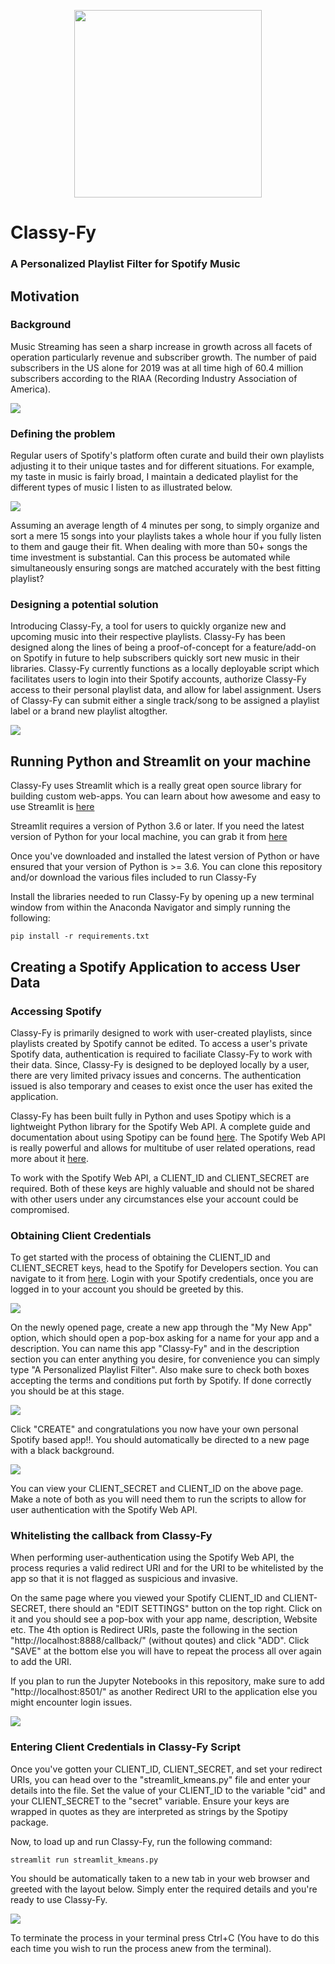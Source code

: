 <p align="center">
  <img width="300" height="300" src="https://i.imgur.com/ojKHKY4.png">
</p>

# Classy-Fy

### A Personalized Playlist Filter for Spotify Music

## Motivation
### Background
Music Streaming has seen a sharp increase in growth across all facets of operation particularly revenue and subscriber growth. The number of paid subscribers in the US alone for 2019 was at all time high of 60.4 million subscribers according to the RIAA (Recording Industry Association of America).

![](https://github.com/vignesh022/Classy-Fy/blob/master/Images/usa_paid_subscribers.png?raw=true)

### Defining the problem
Regular users of Spotify's platform often curate and build their own playlists adjusting it to their unique tastes and for different situations. For example, my taste in music is fairly broad, I maintain a dedicated playlist for the different types of music I listen to as illustrated below.

![](https://github.com/vignesh022/Classy-Fy/blob/master/Images/spotify_playlist_example.png?raw=true)

Assuming an average length of 4 minutes per song, to simply organize and sort a mere 15 songs into your playlists takes a whole hour if you fully listen to them and gauge their fit. When dealing with more than 50+ songs the time investment is substantial. Can this process be automated while simultaneously ensuring songs are matched accurately with the best fitting playlist?

### Designing a potential solution
Introducing Classy-Fy, a tool for users to quickly organize new and upcoming music into their respective playlists. Classy-Fy has been designed along the lines of being a proof-of-concept for a feature/add-on on Spotify in future to help subscribers quickly sort new music in their libraries. Classy-Fy currently functions as a locally deployable script which facilitates users to login into their Spotify accounts, authorize Classy-Fy access to their personal playlist data, and allow for label assignment. Users of Classy-Fy can submit either a single track/song to be assigned a playlist label or a brand new playlist altogther.

![](https://github.com/vignesh022/Classy-Fy/blob/master/Images/classyfy_example.png?raw=true)

## Running Python and Streamlit on your machine
Classy-Fy uses Streamlit which is a really great open source library for building custom web-apps. You can learn about how awesome and easy to use Streamlit is [here](https://docs.streamlit.io/en/stable/)

Streamlit requires a version of Python 3.6 or later. If you need the latest version of Python for your local machine, you can grab it from [here](https://www.anaconda.com/products/individual) 

Once you've downloaded and installed the latest version of Python or have ensured that your version of Python is >= 3.6. You can clone this repository and/or download the various files included to run Classy-Fy 

Install the libraries needed to run Classy-Fy by opening up a new terminal window from within the Anaconda Navigator and simply running the following:
```
pip install -r requirements.txt
```

## Creating a Spotify Application to access User Data

### Accessing Spotify
Classy-Fy is primarily designed to work with user-created playlists, since playlists created by Spotify cannot be edited. To access a user's private Spotify data, authentication is required to faciliate Classy-Fy to work with their data. Since, Classy-Fy is designed to be deployed locally by a user, there are very limited privacy issues and concerns. The authentication issued is also temporary and ceases to exist once the user has exited the application.

Classy-Fy has been built fully in Python and uses Spotipy which is a lightweight Python library for the Spotify Web API. A complete guide and documentation about using Spotipy can be found [here](https://spotipy.readthedocs.io/en/2.12.0/#). The Spotify Web API is really powerful and allows for multitube of user related operations, read more about it [here](https://developer.spotify.com/documentation/web-api/).

To work with the Spotify Web API, a CLIENT_ID and CLIENT_SECRET are required. Both of these keys are highly valuable and should not be shared with other users under any circumstances else your account could be compromised.

### Obtaining Client Credentials
To get started with the process of obtaining the CLIENT_ID and CLIENT_SECRET keys, head to the Spotify for Developers section. You can navigate to it from [here](https://developer.spotify.com/dashboard/). Login with your Spotify credentials, once you are logged in to your account you should be greeted by this.

![](https://github.com/vignesh022/Classy-Fy/blob/master/Images/spotify_dashboard.png?raw=true)

On the newly opened page, create a new app through the "My New App" option, which should open a pop-box asking for a name for your app and a description. You can name this app "Classy-Fy" and in the description section you can enter anything you desire, for convenience you can simply type "A Personalized Playlist Filter". Also make sure to check both boxes accepting the terms and conditions put forth by Spotify. If done correctly you should be at this stage.

![](https://github.com/vignesh022/Classy-Fy/blob/master/Images/spotify_classyfy.png?raw=true)

Click "CREATE" and congratulations you now have your own personal Spotify based app!!. You should automatically be directed to a new page with a black background.

![](https://github.com/vignesh022/Classy-Fy/blob/master/Images/spotify_credentials.png?raw=true)

You can view your CLIENT_SECRET and CLIENT_ID on the above page. Make a note of both as you will need them to run the scripts to allow for user authentication with the Spotify Web API.

### Whitelisting the callback from Classy-Fy
When performing user-authentication using the Spotify Web API, the process requries a valid redirect URI and for the URI to be whitelisted by the app so that it is not flagged as suspicious and invasive.

On the same page where you viewed your Spotify CLIENT_ID and CLIENT-SECRET, there should an "EDIT SETTINGS" button on the top right. Click on it and you should see a pop-box with your app name, description, Website etc. The 4th option is Redirect URIs, paste the following in the section "http://localhost:8888/callback/" (without qoutes) and click "ADD". Click "SAVE" at the bottom else you will have to repeat the process all over again to add the URI.

If you plan to run the Jupyter Notebooks in this repository, make sure to add "http://localhost:8501/" as another Redirect URI to the application else you might encounter login issues.

![](https://github.com/vignesh022/Classy-Fy/blob/master/Images/spotify_redirectURI.png?raw=true)

### Entering Client Credentials in Classy-Fy Script
Once you've gotten your CLIENT_ID, CLIENT_SECRET, and set your redirect URIs, you can head over to the "streamlit_kmeans.py" file and enter your details into the file.
Set the value of your CLIENT_ID to the variable "cid" and your CLIENT_SECRET to the "secret" variable. Ensure your keys are wrapped in quotes as they are interpreted as strings by the Spotipy package.

Now, to load up and run Classy-Fy, run the following command:
```
streamlit run streamlit_kmeans.py
```
You should be automatically taken to a new tab in your web browser and greeted with the layout below. Simply enter the required details and you're ready to use Classy-Fy.

![](https://github.com/vignesh022/Classy-Fy/blob/master/Images/streamlit_login.png?raw=true)

To terminate the process in your terminal press Ctrl+C (You have to do this each time you wish to run the process anew from the terminal).

